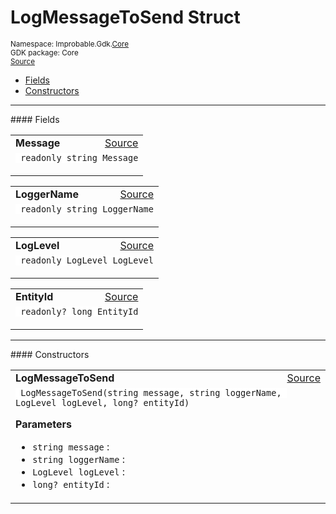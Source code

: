 
# LogMessageToSend Struct
<sup>
Namespace: Improbable.Gdk.<a href="{{urlRoot}}/api/core-index">Core</a><br/>
GDK package: Core<br/>
<a href="https://www.github.com/spatialos/gdk-for-unity/blob/f54d7cdc/workers/unity/Packages/com.improbable.gdk.core/Worker/LogMessages.cs/#L17">Source</a>
<style>
a code {
                    padding: 0em 0.25em!important;
}
code {
                    background-color: #ffffff!important;
}
</style>
</sup>
<nav id="pageToc" class="page-toc"><ul><li><a href="#fields">Fields</a>
<li><a href="#constructors">Constructors</a>
</ul></nav>








</p>
<hr style="width:100%; border-top-color:#d8d8d8" />
#### Fields


</p>




<table width="100%">
    <tr>
        <td style="border-right:none"><b>Message</b></td>
        <td style="border-left:none; text-align:right"><a href="https://www.github.com/spatialos/gdk-for-unity/blob/f54d7cdc/workers/unity/Packages/com.improbable.gdk.core/Worker/LogMessages.cs/#L19">Source</a></td>
    </tr>
    <tr>
        <td colspan="2">
<code> readonly string Message</code></p>


</td>
    </tr>
</table>


<table width="100%">
    <tr>
        <td style="border-right:none"><b>LoggerName</b></td>
        <td style="border-left:none; text-align:right"><a href="https://www.github.com/spatialos/gdk-for-unity/blob/f54d7cdc/workers/unity/Packages/com.improbable.gdk.core/Worker/LogMessages.cs/#L20">Source</a></td>
    </tr>
    <tr>
        <td colspan="2">
<code> readonly string LoggerName</code></p>


</td>
    </tr>
</table>


<table width="100%">
    <tr>
        <td style="border-right:none"><b>LogLevel</b></td>
        <td style="border-left:none; text-align:right"><a href="https://www.github.com/spatialos/gdk-for-unity/blob/f54d7cdc/workers/unity/Packages/com.improbable.gdk.core/Worker/LogMessages.cs/#L21">Source</a></td>
    </tr>
    <tr>
        <td colspan="2">
<code> readonly LogLevel LogLevel</code></p>


</td>
    </tr>
</table>


<table width="100%">
    <tr>
        <td style="border-right:none"><b>EntityId</b></td>
        <td style="border-left:none; text-align:right"><a href="https://www.github.com/spatialos/gdk-for-unity/blob/f54d7cdc/workers/unity/Packages/com.improbable.gdk.core/Worker/LogMessages.cs/#L22">Source</a></td>
    </tr>
    <tr>
        <td colspan="2">
<code> readonly? long EntityId</code></p>


</td>
    </tr>
</table>







</p>
<hr style="width:100%; border-top-color:#d8d8d8" />
#### Constructors


</p>




<table width="100%">
    <tr>
        <td style="border-right:none"><b>LogMessageToSend</b></td>
        <td style="border-left:none; text-align:right"><a href="https://www.github.com/spatialos/gdk-for-unity/blob/f54d7cdc/workers/unity/Packages/com.improbable.gdk.core/Worker/LogMessages.cs/#L24">Source</a></td>
    </tr>
    <tr>
        <td colspan="2">
<code> LogMessageToSend(string message, string loggerName, LogLevel logLevel, long? entityId)</code></p>



</p>

<b>Parameters</b>

<ul>
<li><code>string message</code> : </li>
<li><code>string loggerName</code> : </li>
<li><code>LogLevel logLevel</code> : </li>
<li><code>long? entityId</code> : </li>
</ul>





</td>
    </tr>
</table>






